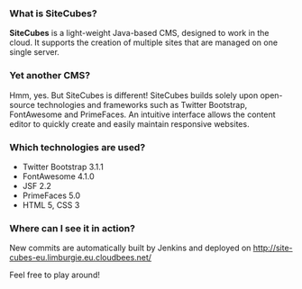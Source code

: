 ### What is SiteCubes?

**SiteCubes** is a light-weight Java-based CMS, designed to work in the cloud. It supports the creation of multiple sites that are managed on one single server.

### Yet another CMS?

Hmm, yes. But SiteCubes is different! SiteCubes builds solely upon open-source technologies and frameworks such as Twitter Bootstrap, FontAwesome and PrimeFaces. An intuitive interface allows the content editor to quickly create and easily maintain responsive websites.

### Which technologies are used?

* Twitter Bootstrap 3.1.1
* FontAwesome 4.1.0
* JSF 2.2
* PrimeFaces 5.0
* HTML 5, CSS 3

### Where can I see it in action?

New commits are automatically built by Jenkins and deployed on
http://site-cubes-eu.limburgie.eu.cloudbees.net/

Feel free to play around!
